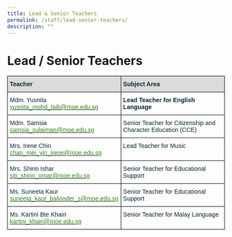 ```yaml
---
title: Lead & Senior Teachers
permalink: /staff/lead-senior-teachers/
description: ""
---
```

# Lead / Senior Teachers

<style type="text/css">
.tg  {border-collapse:collapse;border-spacing:0;}
.tg td{border-color:black;border-style:solid;border-width:1px;font-family:Arial, sans-serif;font-size:14px;
  overflow:hidden;padding:10px 5px;word-break:normal;}
.tg th{border-color:black;border-style:solid;border-width:1px;font-family:Arial, sans-serif;font-size:14px;
  font-weight:normal;overflow:hidden;padding:10px 5px;word-break:normal;}
.tg .tg-s5dh{color:#0C2733;text-align:left;vertical-align:middle}
.tg .tg-7wcr{color:#0C2733;text-align:left;vertical-align:top}
.tg .tg-ytt9{background-color:#DBDBDB;color:#0C2733;font-weight:bold;text-align:left;vertical-align:top}
.tg .tg-z01w{color:#0C2733;font-weight:bold;text-align:left;vertical-align:top}
</style>
<table class="tg">
<thead>
  <tr>
    <th class="tg-ytt9">Teacher</th>
    <th class="tg-ytt9">Subject Area</th>
  </tr>
</thead>
<tbody>
  <tr>
    <td class="tg-7wcr"><span style="font-weight:400;color:#0C2733">Mdm. Yusnita</span><br><a href="mailto:yusnita_mohd_taib@moe.edu.sg"><span style="font-weight:500;color:#348A17">yusnita_mohd_taib@moe.edu.sg</span></a></td>
    <td class="tg-z01w">Lead Teacher for English Language</td>
  </tr>
  <tr>
    <td class="tg-s5dh">Mdm. Samsia<br><a href="mailto:samsia_sulaiman@moe.edu.sg"><span style="font-weight:500;color:#348A17">samsia_sulaiman@moe.edu.sg</span></a></td>
    <td class="tg-7wcr">Senior Teacher for Citizenship and Character Education (CCE)</td>
  </tr>
  <tr>
    <td class="tg-7wcr"><span style="font-weight:400;color:#0C2733">Mrs. Irene Chin</span><br><a href="mailto:chan_mei_yin_irene@moe.edu.sg" target="_blank" rel="noopener noreferrer"><span style="font-weight:500;color:#348A17">chan_mei_yin_irene@moe.edu.sg</span></a></td>
    <td class="tg-7wcr">Lead Teacher for Music</td>
  </tr>
  <tr>
    <td class="tg-7wcr"><span style="font-weight:400;color:#0C2733">Mrs. Shirin Ishar</span><br><a href="mailto:siti_shirin_omar@moe.edu.sg" target="_blank" rel="noopener noreferrer"><span style="font-weight:500;color:#348A17">siti_shirin_omar@moe.edu.sg</span></a></td>
    <td class="tg-7wcr">Senior Teacher for Educational Support</td>
  </tr>
  <tr>
    <td class="tg-7wcr"><span style="font-weight:400;color:#0C2733">Ms. Suneeta Kaur</span><br><a href="mailto:suneeta_kaur_balvinder_s@moe.edu.sg" target="_blank" rel="noopener noreferrer"><span style="font-weight:500;color:#348A17">suneeta_kaur_balvinder_s@moe.edu.sg</span></a></td>
    <td class="tg-7wcr">Senior Teacher for Educational Support</td>
  </tr>
  <tr>
    <td class="tg-7wcr"><span style="font-weight:400;color:#0C2733">Ms. Kartini Bte Khairi</span><br><a href="mailto:kartini_khairi@moe.edu.sg" target="_blank" rel="noopener noreferrer"><span style="font-weight:500;color:#348A17">kartini_khairi@moe.edu.sg</span></a></td>
    <td class="tg-7wcr">Senior Teacher for Malay Language</td>
  </tr>
</tbody>
</table>